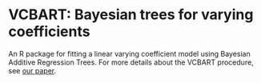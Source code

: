 # VCBART: Bayesian trees for varying coefficients

An R package for fitting a linear varying coefficient model using Bayesian Additive Regression Trees.
For more details about the VCBART procedure, see [our paper](https://arxiv.org/abs/2003.06416).




